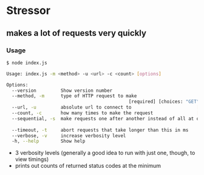 # Stressor

## makes a lot of requests very quickly

### Usage

```sh
$ node index.js

Usage: index.js -m <method> -u <url> -c <count> [options]

Options:
  --version         Show version number                                [boolean]
  --method, -m      type of HTTP request to make
                                             [required] [choices: "GET", "POST"]
  --url, -u         absolute url to connect to                        [required]
  --count, -c       how many times to make the request                [required]
  --sequential, -s  make requests one after another instead of all at once
                                                                       [boolean]
  --timeout, -t     abort requests that take longer than this in ms     [number]
  --verbose, -v     increase verbosity level                             [count]
  -h, --help        Show help                                          [boolean]
```

* 3 verbosity levels (generally a good idea to run with just one, though, to view timings)
* prints out counts of returned status codes at the minimum
